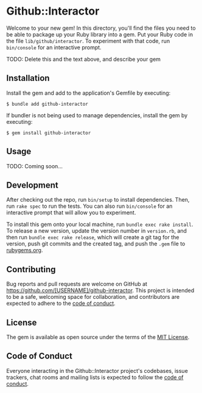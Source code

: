 # Github::Interactor

Welcome to your new gem! In this directory, you'll find the files you need to be able to package up your Ruby library into a gem. Put your Ruby code in the file `lib/github/interactor`. To experiment with that code, run `bin/console` for an interactive prompt.

TODO: Delete this and the text above, and describe your gem

## Installation

Install the gem and add to the application's Gemfile by executing:

    $ bundle add github-interactor

If bundler is not being used to manage dependencies, install the gem by executing:

    $ gem install github-interactor

## Usage

TODO: Coming soon... 

## Development

After checking out the repo, run `bin/setup` to install dependencies. Then, run `rake spec` to run the tests. You can also run `bin/console` for an interactive prompt that will allow you to experiment.

To install this gem onto your local machine, run `bundle exec rake install`. To release a new version, update the version number in `version.rb`, and then run `bundle exec rake release`, which will create a git tag for the version, push git commits and the created tag, and push the `.gem` file to [rubygems.org](https://rubygems.org).

## Contributing

Bug reports and pull requests are welcome on GitHub at https://github.com/[USERNAME]/github-interactor. This project is intended to be a safe, welcoming space for collaboration, and contributors are expected to adhere to the [code of conduct](https://github.com/[USERNAME]/github-interactor/blob/master/CODE_OF_CONDUCT.md).

## License

The gem is available as open source under the terms of the [MIT License](https://opensource.org/licenses/MIT).

## Code of Conduct

Everyone interacting in the Github::Interactor project's codebases, issue trackers, chat rooms and mailing lists is expected to follow the [code of conduct](https://github.com/[USERNAME]/github-interactor/blob/master/CODE_OF_CONDUCT.md).
